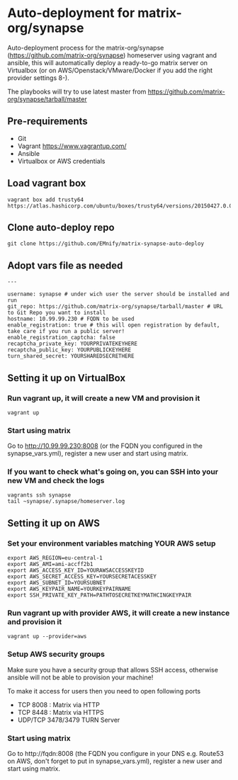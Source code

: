 # Auto-deployment for matrix-org/synapse
Auto-deployment process for the matrix-org/synapse (https://github.com/matrix-org/synapse) homeserver using vagrant and ansible, this will automatically deploy a ready-to-go matrix server on Virtualbox (or on AWS/Openstack/VMware/Docker if you add the right provider settings 8-).

The playbooks will try to use latest master from https://github.com/matrix-org/synapse/tarball/master

## Pre-requirements 
* Git
* Vagrant https://www.vagrantup.com/
* Ansible
* Virtualbox or AWS credentials

## Load vagrant box

    vagrant box add trusty64 https://atlas.hashicorp.com/ubuntu/boxes/trusty64/versions/20150427.0.0/providers/virtualbox.box

## Clone auto-deploy repo

    git clone https://github.com/EMnify/matrix-synapse-auto-deploy

## Adopt vars file as needed

    ---

    username: synapse # under wich user the server should be installed and run
    git_repo: https://github.com/matrix-org/synapse/tarball/master # URL to Git Repo you want to install
    hostname: 10.99.99.230 # FQDN to be used
    enable_registration: true # this will open registration by default, take care if you run a public server!
    enable_registration_captcha: false
    recaptcha_private_key: YOURPRIVATEKEYHERE
    recaptcha_public_key: YOURPUBLICKEYHERE
    turn_shared_secret: YOURSHAREDSECRETHERE

## Setting it up on VirtualBox

### Run vagrant up, it will create a new VM and provision it

    vagrant up

### Start using matrix

Go to http://10.99.99.230:8008 (or the FQDN you configured in the synapse_vars.yml), register a new user and start using matrix.

### If you want to check what's going on, you can SSH into your new VM and check the logs

    vagrants ssh synapse
    tail ~synapse/.synapse/homeserver.log

## Setting it up on AWS

### Set your environment variables matching YOUR AWS setup

    export AWS_REGION=eu-central-1
    export AWS_AMI=ami-accff2b1
    export AWS_ACCESS_KEY_ID=YOURAWSACCESSKEYID
    export AWS_SECRET_ACCESS_KEY=YOURSECRETACESSKEY
    export AWS_SUBNET_ID=YOURSUBNET
    export AWS_KEYPAIR_NAME=YOURKEYPAIRNAME
    export SSH_PRIVATE_KEY_PATH=PATHTOSECRETKEYMATHCINGKEYPAIR

### Run vagrant up with provider AWS, it will create a new instance and provision it

    vagrant up --provider=aws

### Setup AWS security groups

Make sure you have a security group that allows SSH access, otherwise ansible will not be able to provision your machine!

To make it access for users then you need to open following ports

* TCP 8008 : Matrix via HTTP
* TCP 8448 : Matrix via HTTPS
* UDP/TCP 3478/3479 TURN Server

### Start using matrix

Go to http://fqdn:8008 (the FQDN you configure in your DNS e.g. Route53 on AWS, don't forget to put in synapse_vars.yml), register a new user and start using matrix.
